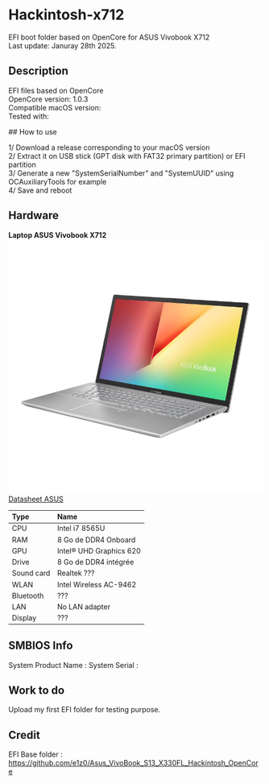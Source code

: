 # Hackintosh-x712

EFI boot folder based on OpenCore for ASUS Vivobook X712  
Last update: Januray 28th 2025. 

## Description

EFI files based on OpenCore  
OpenCore version: 1.0.3  
Compatible macOS version:  
Tested with:  

## How to use

1/ Download a release corresponding to your macOS version  
2/ Extract it on USB stick (GPT disk with FAT32 primary partition) or EFI partition  
3/ Generate a new "SystemSerialNumber" and "SystemUUID" using OCAuxiliaryTools for example  
4/ Save and reboot  

## Hardware

__Laptop ASUS Vivobook X712__  
![ASUS Vivobook X712](/Assets/VivobookX712.jpeg "ASUS Vivobook X712")  
[Datasheet ASUS](/Assets/Vivobook-X712-Datasheet.pdf)  

| Type	| Name                   |
|:------|:-----------------------|
| CPU	| Intel i7 8565U	 |
| RAM	| 8 Go de DDR4 Onboard  |
| GPU	| Intel® UHD Graphics 620 |
| Drive	| 8 Go de DDR4 intégrée	|
| Sound	card	| Realtek ??? |
| WLAN	| Intel Wireless AC-9462 |
| Bluetooth | ??? |
| LAN	| No LAN adapter |
| Display | ??? |

## SMBIOS Info

System Product Name : 
System Serial :  
  
## Work to do

Upload my first EFI folder for testing purpose.  

## Credit

EFI Base folder : https://github.com/e1z0/Asus_VivoBook_S13_X330FL_Hackintosh_OpenCore  
